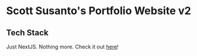 # Scott Susanto's Portfolio Website v2

## Tech Stack

Just NextJS. Nothing more. Check it out [here](https://portfolio-v2-susantoscott.vercel.app/)!
